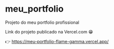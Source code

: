 # meu_portfolio

 Projeto do meu portfolio profissional

 Link do projeto publicado na Vercel.com 😁 

👉 https://meu-portfolio-flame-gamma.vercel.app/
